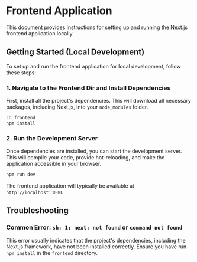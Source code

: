 # Frontend Application

This document provides instructions for setting up and running the Next.js frontend application locally.

## Getting Started (Local Development)

To set up and run the frontend application for local development, follow these steps:

### 1. Navigate to the Frontend Dir and Install Dependencies

First, install all the project's dependencies. This will download all necessary packages, including Next.js, into your `node_modules` folder.

```bash
cd frontend
npm install
```

### 2. Run the Development Server

Once dependencies are installed, you can start the development server. This will compile your code, provide hot-reloading, and make the application accessible in your browser.

```bash
npm run dev
```

The frontend application will typically be available at `http://localhost:3000`.

## Troubleshooting

### Common Error: `sh: 1: next: not found` or `command not found`

This error usually indicates that the project's dependencies, including the Next.js framework, have not been installed correctly. Ensure you have run `npm install` in the `frontend` directory.